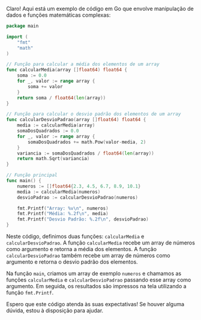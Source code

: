Claro! Aqui está um exemplo de código em Go que envolve manipulação de dados e funções matemáticas complexas:

```go
package main

import (
	"fmt"
	"math"
)

// Função para calcular a média dos elementos de um array
func calcularMedia(array []float64) float64 {
	soma := 0.0
	for _, valor := range array {
		soma += valor
	}
	return soma / float64(len(array))
}

// Função para calcular o desvio padrão dos elementos de um array
func calcularDesvioPadrao(array []float64) float64 {
	media := calcularMedia(array)
	somaDosQuadrados := 0.0
	for _, valor := range array {
		somaDosQuadrados += math.Pow(valor-media, 2)
	}
	variancia := somaDosQuadrados / float64(len(array))
	return math.Sqrt(variancia)
}

// Função principal
func main() {
	numeros := []float64{2.3, 4.5, 6.7, 8.9, 10.1}
	media := calcularMedia(numeros)
	desvioPadrao := calcularDesvioPadrao(numeros)

	fmt.Printf("Array: %v\n", numeros)
	fmt.Printf("Média: %.2f\n", media)
	fmt.Printf("Desvio Padrão: %.2f\n", desvioPadrao)
}
```

Neste código, definimos duas funções: `calcularMedia` e `calcularDesvioPadrao`. A função `calcularMedia` recebe um array de números como argumento e retorna a média dos elementos. A função `calcularDesvioPadrao` também recebe um array de números como argumento e retorna o desvio padrão dos elementos.

Na função `main`, criamos um array de exemplo `numeros` e chamamos as funções `calcularMedia` e `calcularDesvioPadrao` passando esse array como argumento. Em seguida, os resultados são impressos na tela utilizando a função `fmt.Printf`.

Espero que este código atenda às suas expectativas! Se houver alguma dúvida, estou à disposição para ajudar.